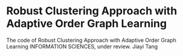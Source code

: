 # Robust Clustering Approach with Adaptive Order Graph Learning
The code of Robust Clustering Approach with Adaptive Order Graph Learning
INFORMATION SCIENCES, 
under review.
Jiayi Tang 
